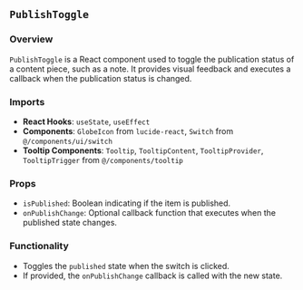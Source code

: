 ## `PublishToggle` 

### Overview
`PublishToggle` is a React component used to toggle the publication status of a content piece, such as a note. It provides visual feedback and executes a callback when the publication status is changed.

### Imports
- **React Hooks**: `useState`, `useEffect`
- **Components**: `GlobeIcon` from `lucide-react`, `Switch` from `@/components/ui/switch`
- **Tooltip Components**: `Tooltip`, `TooltipContent`, `TooltipProvider`, `TooltipTrigger` from `@/components/tooltip`

### Props
- `isPublished`: Boolean indicating if the item is published.
- `onPublishChange`: Optional callback function that executes when the published state changes.

### Functionality
- Toggles the `published` state when the switch is clicked.
- If provided, the `onPublishChange` callback is called with the new state.